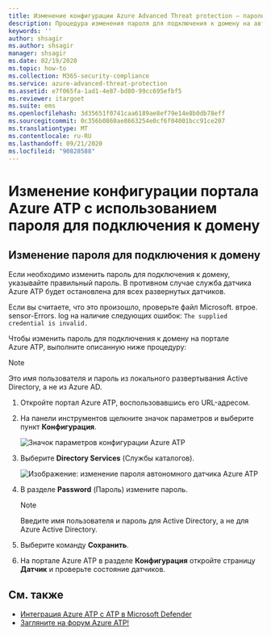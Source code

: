 ```yaml
---
title: Изменение конфигурации Azure Advanced Threat protection — пароль для подключения к домену
description: Процедура изменения пароля для подключения к домену на автономном датчике Azure ATP.
keywords: ''
author: shsagir
ms.author: shsagir
manager: shsagir
ms.date: 02/19/2020
ms.topic: how-to
ms.collection: M365-security-compliance
ms.service: azure-advanced-threat-protection
ms.assetid: e7f065fa-1ad1-4e87-bd80-99cc695efbf5
ms.reviewer: itargoet
ms.suite: ems
ms.openlocfilehash: 3d35651f0741caa6189ae8ef79e14e8b0db78eff
ms.sourcegitcommit: 0c356b0860ae8663254e0cf6f04001bcc91ce207
ms.translationtype: MT
ms.contentlocale: ru-RU
ms.lasthandoff: 09/21/2020
ms.locfileid: "90828588"
---
```

# <a name="change-azure-atp-portal-configuration---domain-connectivity-password"></a>Изменение конфигурации портала Azure ATP с использованием пароля для подключения к домену

## <a name="change-the-domain-connectivity-password"></a>Изменение пароля для подключения к домену

Если необходимо изменить пароль для подключения к домену, указывайте правильный пароль. В противном случае служба датчика Azure ATP будет остановлена для всех развернутых датчиков.

Если вы считаете, что это произошло, проверьте файл Microsoft. втрое. sensor-Errors. log на наличие следующих ошибок: `The supplied credential is invalid.`

Чтобы изменить пароль для подключения к домену на портале Azure ATP, выполните описанную ниже процедуру:

> [!NOTE]
> Это имя пользователя и пароль из локального развертывания Active Directory, а не из Azure AD.

1. Откройте портал Azure ATP, воспользовавшись его URL-адресом.

1. На панели инструментов щелкните значок параметров и выберите пункт **Конфигурация**.

    ![Значок параметров конфигурации Azure ATP](media/atp-config-menu.png)

1. Выберите **Directory Services** (Службы каталогов).

    ![Изображение: изменение пароля автономного датчика Azure ATP](media/directory-services.png)

1. В разделе **Password** (Пароль) измените пароль.

    > [!NOTE]
    > Введите имя пользователя и пароль для Active Directory, а не для Azure Active Directory.

1. Выберите команду **Сохранить**.

1. На портале Azure ATP в разделе **Конфигурация** откройте страницу **Датчик** и проверьте состояние датчиков.

## <a name="see-also"></a>См. также

- [Интеграция Azure ATP с ATP в Microsoft Defender](integrate-msde.md)
- [Загляните на форум Azure ATP!](https://aka.ms/azureatpcommunity)
